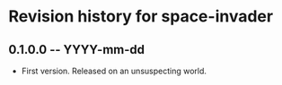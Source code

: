 # Revision history for space-invader

## 0.1.0.0 -- YYYY-mm-dd

* First version. Released on an unsuspecting world.
